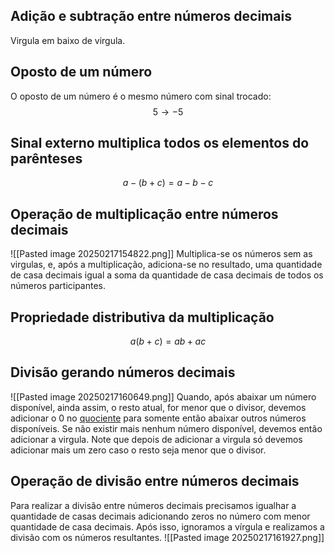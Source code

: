 ## Adição e subtração entre números decimais
Virgula em baixo de virgula.
## Oposto de um número
O oposto de um número é o mesmo número com sinal trocado:
$$
	5 \to -5
$$
## Sinal externo multiplica todos os elementos do parênteses
$$
a - (b + c) = a - b - c
$$
## Operação de multiplicação entre números decimais
![[Pasted image 20250217154822.png]]
Multiplica-se os números sem as virgulas, e, após a multiplicação, adiciona-se no resultado, uma quantidade de casa decimais igual a soma da quantidade de casa decimais de todos os números participantes.
## Propriedade distributiva da multiplicação
$$
a(b + c) = ab + ac
$$
## Divisão gerando números decimais
![[Pasted image 20250217160649.png]]
Quando, após abaixar um número disponível, ainda assim, o resto atual, for menor que o divisor, devemos adicionar o 0  no [quociente](Termos%20gerais.md#Quociente) para somente então abaixar outros números disponíveis.
Se não existir mais nenhum número disponível, devemos então adicionar a virgula.
Note que depois de adicionar a virgula só devemos adicionar mais um zero caso o resto seja menor que o divisor.
## Operação de divisão entre números decimais
Para realizar a divisão entre números decimais precisamos igualhar a quantidade de casas decimais adicionando zeros no número com menor quantidade de casa decimais.
Após isso, ignoramos a vírgula e realizamos a divisão com os números resultantes.
![[Pasted image 20250217161927.png]]
